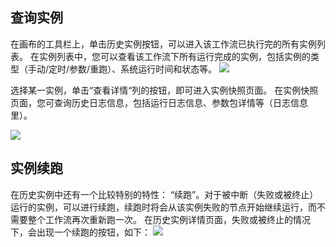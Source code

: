 ## 查询实例
在画布的工具栏上，单击历史实例按钮，可以进入该工作流已执行完的所有实例列表。
在实例列表中，您可以查看该工作流下所有运行完成的实例，包括实例的类型（手动/定时/参数/重跑）、系统运行时间和状态等。
![](https://main.qcloudimg.com/raw/07a2b35dc8a011bf9f8375c3f5090bf2.png) 

选择某一实例，单击“查看详情“列的按钮，即可进入实例快照页面。
在实例快照页面，您可查询历史日志信息，包括运行日志信息、参数包详情等（日志信息里）。

 ![](https://main.qcloudimg.com/raw/2967093fa7bc987ecfd1991993306a96.png)  


## 实例续跑
在历史实例中还有一个比较特别的特性： “续跑”。对于被中断（失败或被终止）运行的实例，可以进行续跑，续跑时将会从该实例失败的节点开始继续运行，而不需要整个工作流再次重新跑一次。 
在历史实例详情页面，失败或被终止的情况下，会出现一个续跑的按钮，如下：
![](https://main.qcloudimg.com/raw/306cc4f00f9a75f30e7e40cb853ab5cb.png)

